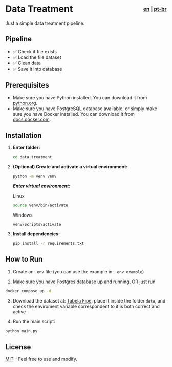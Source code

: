 <h1 style="display: flex; justify-content: space-between; align-items: center; width: 100%;">
  <span>Data Treatment</span>
  <span style="font-size: 16px">
    <a href="README.md">en</a> |
    <a href="pt-br.md">pt-br</a>
  </span>
</h1>

Just a simple data treatment pipeline.

## Pipeline

- ✅ Check if file exists
- ✅ Load the file dataset
- ✅ Clean data
- ✅ Save it into database
<!-- - ✅ Transform data -->

## Prerequisites

- Make sure you have Python installed. You can download it from [python.org](https://www.python.org/).
- Make sure you have PostgreSQL database available, or simply make sure you have Docker installed. You can download it from [docs.docker.com](https://docs.docker.com/get-started/get-docker/).

## Installation

1. **Enter folder:**

   ```bash
   cd data_treatment
   ```

2. **(Optional) Create and activate a virtual environment:**

   ```bash
   python -m venv venv
   ```

   ***Enter virtual environment:***

   Linux
   ```bash
   source venv/bin/activate 
   ```
   Windows
   ```psl
   venv\Scripts\activate
   ```

3. **Install dependencies:**

   ```bash
   pip install -r requirements.txt
   ```

## How to Run

1. Create an `.env` file (you can use the example in: `.env.example`)

2. Make sure you have Postgres database up and running, OR just run
```bash
docker compose up -d
```

3. Download the dataset at: [Tabela Fipe](https://www.kaggle.com/datasets/franckepeixoto/tabela-fipe), place it inside the folder `data`, and check the enviroment variable correspondent to it is both correct and active

4. Run the main script:

```bash
python main.py
```

## License

[MIT](LICENSE) – Feel free to use and modify.